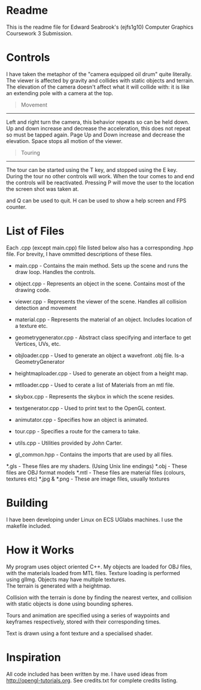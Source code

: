 Readme
======

This is the readme file for Edward Seabrook's (ejfs1g10) Computer Graphics
Coursework 3 Submission.

Controls
========

I have taken the metaphor of the "camera equipped oil drum" quite literally. The viewer is 
affected by gravity and collides with static objects and terrain. The elevation of the camera 
doesn't affect what it will collide with: it is like an extending pole with a camera at the top.

> Movement
  --------
Left and right turn the camera, this behavior repeats so can be held down. Up and down increase 
and decrease the acceleration, this does not repeat so must be tapped again. Page Up and Down increase 
and decrease the elevation. Space stops all motion of the viewer.

> Touring
  -------
The tour can be started using the T key, and stopped using the E key. During the tour no other controls 
will work. When the tour comes to and end the controls will be reactivated. 
Pressing P will move the user to the location the screen shot was taken at. 

<ESC> and Q can be used to quit. H can be used to show a help screen and FPS counter.
 
List of Files
=============

Each .cpp (except main.cpp)  file listed below also has a corresponding .hpp file. For brevity, 
I have ommitted descriptions of these files.

+ main.cpp - Contains the main method. 
	Sets up the scene and runs the draw loop.
	Handles the controls.
+ object.cpp - Represents an object in the scene. Contains most of the drawing code.
+ viewer.cpp - Represents the viewer of the scene. 
	Handles all collision detection and movement
+ material.cpp - Represents the material of an object. Includes location of a texture etc.
+ geometrygenerator.cpp - Abstract class specifying and interface to get Vertices, UVs, etc.
+ objloader.cpp - Used to generate an object a wavefront .obj file. Is-a GeometryGenerator
+ heightmaploader.cpp - Used to generate an object from a height map.
+ mtlloader.cpp - Used to cerate a list of Materials from an mtl file.
+ skybox.cpp - Represents the skybox in which the scene resides.
+ textgenerator.cpp - Used to print text to the OpenGL context.
+ animutator.cpp - Specifies how an object is animated.
+ tour.cpp - Specifies a route for the camera to take.
+ utils.cpp - Utilities provided by John Carter.

+ gl_common.hpp - Contains the imports that are used by  all files.

*.gls - These files are my shaders. (Using Unix line endings)
*.obj - These files are OBJ format models
*.mtl - These files are material files (colours, textures etc)
*.jpg & *.png - These are image files, usually textures

Building
========

I have been developing under Linux on ECS UGlabs machines. I use the makefile included.

How it Works
============

My program uses object oriented C++. My objects are loaded for OBJ files, with the materials
loaded from MTL files. Texture loading is performed using glImg. Objects may have multiple textures.  
The terrain is generated with a heightmap.

Collision with the terrain is done by finding the nearest vertex, and collision with static 
objects is done using bounding spheres.

Tours and animation are specified using a series of waypoints and keyframes respectively, stored with 
their corresponding times.  

Text is drawn using a font texture and a specialised shader. 

Inspiration
===========

All code included has been written by me. I have used ideas from http://opengl-tutorials.org. 
See credits.txt for complete credits listing.
